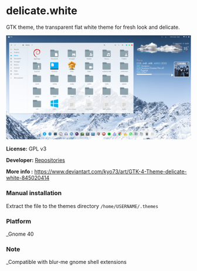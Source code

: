 # delicate.white

GTK theme, the transparent flat white theme for fresh look and delicate.

![delicate.white](wallpaper-white.png)

**License:** GPL v3

**Developer:** [Repositories](https://github.com/kyokusa)

**More info :** https://www.deviantart.com/kyo73/art/GTK-4-Theme-delicate-white-845020414

### Manual installation

Extract the file to the themes directory `/home/USERNAME/.themes`

### Platform

_Gnome 40

### Note

_Compatible with blur-me gnome shell extensions

